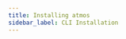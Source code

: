 ```yaml
---
title: Installing atmos
sidebar_label: CLI Installation
---
```


<head>
  <title>How to Install atmos</title>
  <meta
    name="description"
    content="How to Install atmos."
  />
</head>

